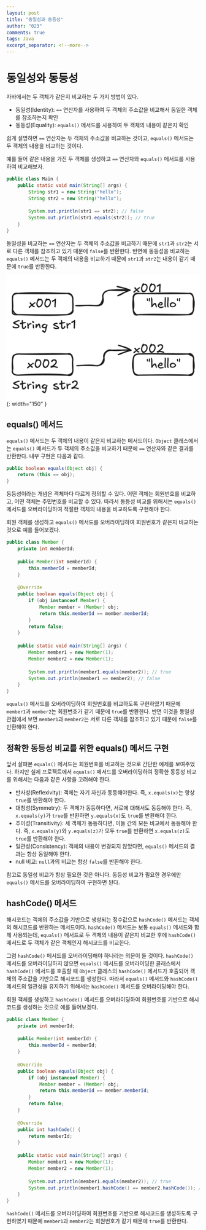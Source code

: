 ```yaml
---
layout: post
title: "동일성과 동등성"
author: "023"
comments: true
tags: Java
excerpt_separator: <!--more-->
---
```


# 동일성와 동등성
자바에서는 두 객체가 같은지 비교하는 두 가지 방법이 있다.
- 동일성(Identity): `==` 연산자를 사용하여 두 객체의 주소값을 비교해서 동일한 객체를 참조하는지 확인
- 동등성(Equality): `equals()` 메서드를 사용하여 두 객체의 내용이 같은지 확인

쉽게 설명하면 `==` 연산자는 두 객체의 주소값을 비교하는 것이고, `equals()` 메서드는 두 객체의 내용을 비교하는 것이다.

예를 들어 같은 내용을 가진 두 객체를 생성하고 `==` 연산자와 `equals()` 메서드를 사용하여 비교해보자.

```java
public class Main {
    public static void main(String[] args) {
        String str1 = new String("hello");
        String str2 = new String("hello");

        System.out.println(str1 == str2); // false
        System.out.println(str1.equals(str2)); // true
    }
}
```

동일성을 비교하는 `==` 연산자는 두 객체의 주소값을 비교하기 때문에 `str1`과 `str2`는 서로 다른 객체를 참조하고 있기 때문에 `false`를 반환한다.
반면에 동등성을 비교하는 `equals()` 메서드는 두 객체의 내용을 비교하기 때문에 `str1`과 `str2`는 내용이 같기 때문에 `true`를 반환한다.

![In Java, Compare Identity & Equality](https://raw.githubusercontent.com/023-dev/023-dev.github.io/refs/heads/main/_posts/_images/java-identity-equality/java-identity-equality_1.png){: width="150" }

## equals() 메서드
`equals()` 메서드는 두 객체의 내용이 같은지 비교하는 메서드이다.
`Object` 클래스에서는 `equals()` 메서드가 두 객체의 주소값을 비교하기 때문에 `==` 연산자와 같은 결과를 반환한다.
내부 구현은 다음과 같다.

```java
public boolean equals(Object obj) {
    return (this == obj);
}
```

동등성이라는 개념은 객체마다 다르게 정의할 수 있다. 어떤 객체는 회원번호를 비교하고, 어떤 객체는 주민번호를 비교할 수 있다.
따라서 동등성 비교를 위해서는 `equals()` 메서드를 오버라이딩하여 적절한 객체의 내용을 비교하도록 구현해야 한다.

회원 객체를 생성하고 `equals()` 메서드를 오버라이딩하여 회원번호가 같은지 비교하는 것으로 예를 들어보겠다.

```java
public class Member {
    private int memberId;

    public Member(int memberId) {
        this.memberId = memberId;
    }

    @Override
    public boolean equals(Object obj) {
        if (obj instanceof Member) {
            Member member = (Member) obj;
            return this.memberId == member.memberId;
        }
        return false;
    }

    public static void main(String[] args) {
        Member member1 = new Member(1);
        Member member2 = new Member(1);

        System.out.println(member1.equals(member2)); // true
        System.out.println(member1 == member2); // false
    }
}
```

`equals()` 메서드를 오버라이딩하여 회원번호를 비교하도록 구현하였기 때문에 `member1`과 `member2`는 회원번호가 같기 때문에 `true`를 반환한다.
반면 이것을 동일성 관점에서 보면 `member1`과 `member2`는 서로 다른 객체를 참조하고 있기 때문에 `false`를 반환해야 한다.

## 정확한 동등성 비교를 위한 equals() 메서드 구현
앞서 살펴본 `equals()` 메서드는 회원번호를 비교하는 것으로 간단한 예제를 보여주었다. 
하지만 실제 프로젝트에서 `equals()` 메서드를 오버라이딩하여 정확한 동등성 비교를 위해서는 다음과 같은 사항을 고려해야 한다.
- 반사성(Reflexivity): 객체는 자기 자신과 동등해야한다. 즉, `x.equals(x)`는 항상 `true`를 반환해야 한다.
- 대칭성(Symmetry): 두 객체가 동등하다면, 서로에 대해서도 동등해야 한다. 즉, `x.equals(y)`가 `true`를 반환하면 `y.equals(x)`도 `true`를 반환해야 한다.
- 추이성(Transitivity): 세 객체가 동등하다면, 이들 간의 모든 비교에서 동등해야 한다. 즉, `x.equals(y)`와 `y.equals(z)`가 모두 `true`를 반환하면 `x.equals(z)`도 `true`를 반환해야 한다.
- 일관성(Consistency): 객체의 내용이 변경되지 않았다면, `equals()` 메서드의 결과는 항상 동일해야 한다.
- null 비교: `null`과의 비교는 항상 `false`를 반환해야 한다.

참고로 동일성 비교가 항상 필요한 것은 아니다.
동등성 비교가 필요한 경우에만 `equals()` 메서드를 오버라이딩하여 구현하면 된다.

## hashCode() 메서드
해시코드는 객체의 주소값을 기반으로 생성되는 정수값으로 `hashCode()` 메서드는 객체의 해시코드를 반환하는 메서드이다.
`hashCode()` 메서드는 보통 `equals()` 메서드와 함께 사용되는데, `equals()` 메서드로 두 객체의 내용이 같은지 비교한 후에 `hashCode()` 메서드로 두 객체가 같은 객체인지 해시코드를 비교한다.

그럼 `hashCode()` 메서드를 오버라이딩해야 하나라는 의문이 들 것이다. 
`hashCode()` 메서드를 오버라이딩하지 않으면 `equals()` 메서드를 오버라이딩한 클래스에서 `hashCode()` 메서드를 호출할 때 `Object` 클래스의 `hashCode()` 메서드가 호출되어 객체의 주소값을 기반으로 해시코드를 생성한다.
따라서 `equals()` 메서드와 `hashCode()` 메서드의 일관성을 유지하기 위해서는 `hashCode()` 메서드를 오버라이딩해야 한다.

회원 객체를 생성하고 `hashCode()` 메서드를 오버라이딩하여 회원번호를 기반으로 해시코드를 생성하는 것으로 예를 들어보겠다.

```java
public class Member {
    private int memberId;

    public Member(int memberId) {
        this.memberId = memberId;
    }

    @Override
    public boolean equals(Object obj) {
        if (obj instanceof Member) {
            Member member = (Member) obj;
            return this.memberId == member.memberId;
        }
        return false;
    }

    @Override
    public int hashCode() {
        return memberId;
    }

    public static void main(String[] args) {
        Member member1 = new Member(1);
        Member member2 = new Member(1);

        System.out.println(member1.equals(member2)); // true
        System.out.println(member1.hashCode() == member2.hashCode()); // true
    }
}
```

`hashCode()` 메서드를 오버라이딩하여 회원번호를 기반으로 해시코드를 생성하도록 구현하였기 때문에 `member1`과 `member2`는 회원번호가 같기 때문에 `true`를 반환한다.
